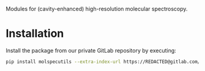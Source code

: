 Modules for (cavity-enhanced) high-resolution molecular spectroscopy.

# Installation
Install the package from our private GitLab repository by executing:

``` sh
pip install molspecutils --extra-index-url https://REDACTED@gitlab.com/api/v4/projects/26140156/packages/pypi
```


